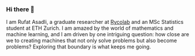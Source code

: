 ### Hi there 👋

I am Rufat Asadli, a graduate researcher at [Rycolab](https://rycolab.io) and an MSc Statistics student at ETH Zurich. I am amazed by the world of mathematics and machine learning, and I am driven by one intriguing question: how close are we to creating machines that not only solve problems but also become problems? Exploring that boundary is what keeps me going.
